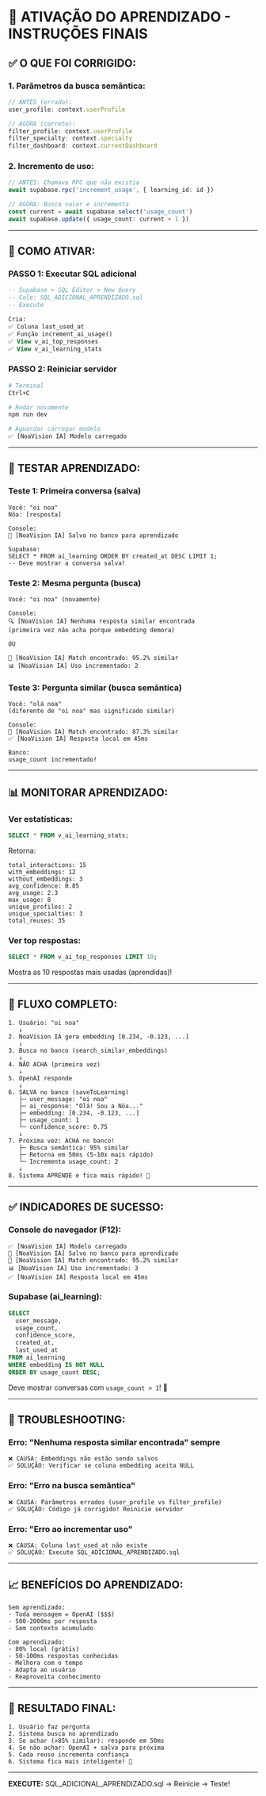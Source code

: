 # 🧠 ATIVAÇÃO DO APRENDIZADO - INSTRUÇÕES FINAIS

## ✅ **O QUE FOI CORRIGIDO:**

### **1. Parâmetros da busca semântica:**
```typescript
// ANTES (errado):
user_profile: context.userProfile

// AGORA (correto):
filter_profile: context.userProfile
filter_specialty: context.specialty
filter_dashboard: context.currentDashboard
```

### **2. Incremento de uso:**
```typescript
// ANTES: Chamava RPC que não existia
await supabase.rpc('increment_usage', { learning_id: id })

// AGORA: Busca valor e incrementa
const current = await supabase.select('usage_count')
await supabase.update({ usage_count: current + 1 })
```

---

## 🚀 **COMO ATIVAR:**

### **PASSO 1: Executar SQL adicional**

```sql
-- Supabase > SQL Editor > New Query
-- Cole: SQL_ADICIONAL_APRENDIZADO.sql
-- Execute

Cria:
✅ Coluna last_used_at
✅ Função increment_ai_usage()
✅ View v_ai_top_responses
✅ View v_ai_learning_stats
```

### **PASSO 2: Reiniciar servidor**

```bash
# Terminal
Ctrl+C

# Rodar novamente
npm run dev

# Aguardar carregar modelo
✅ [NoaVision IA] Modelo carregado
```

---

## 🧪 **TESTAR APRENDIZADO:**

### **Teste 1: Primeira conversa (salva)**
```
Você: "oi noa"
Nôa: [resposta]

Console:
💾 [NoaVision IA] Salvo no banco para aprendizado

Supabase:
SELECT * FROM ai_learning ORDER BY created_at DESC LIMIT 1;
-- Deve mostrar a conversa salva!
```

### **Teste 2: Mesma pergunta (busca)**
```
Você: "oi noa" (novamente)

Console:
🔍 [NoaVision IA] Nenhuma resposta similar encontrada
(primeira vez não acha porque embedding demora)

OU

🎯 [NoaVision IA] Match encontrado: 95.2% similar
📊 [NoaVision IA] Uso incrementado: 2
```

### **Teste 3: Pergunta similar (busca semântica)**
```
Você: "olá noa"
(diferente de "oi noa" mas significado similar)

Console:
🎯 [NoaVision IA] Match encontrado: 87.3% similar
✅ [NoaVision IA] Resposta local em 45ms

Banco:
usage_count incrementado!
```

---

## 📊 **MONITORAR APRENDIZADO:**

### **Ver estatísticas:**
```sql
SELECT * FROM v_ai_learning_stats;
```

Retorna:
```
total_interactions: 15
with_embeddings: 12
without_embeddings: 3
avg_confidence: 0.85
avg_usage: 2.3
max_usage: 8
unique_profiles: 2
unique_specialties: 3
total_reuses: 35
```

### **Ver top respostas:**
```sql
SELECT * FROM v_ai_top_responses LIMIT 10;
```

Mostra as 10 respostas mais usadas (aprendidas)!

---

## 🎯 **FLUXO COMPLETO:**

```
1. Usuário: "oi noa"
   ↓
2. NoaVision IA gera embedding [0.234, -0.123, ...]
   ↓
3. Busca no banco (search_similar_embeddings)
   ↓
4. NÃO ACHA (primeira vez)
   ↓
5. OpenAI responde
   ↓
6. SALVA no banco (saveToLearning)
   ├─ user_message: "oi noa"
   ├─ ai_response: "Olá! Sou a Nôa..."
   ├─ embedding: [0.234, -0.123, ...]
   ├─ usage_count: 1
   └─ confidence_score: 0.75
   ↓
7. Próxima vez: ACHA no banco!
   ├─ Busca semântica: 95% similar
   ├─ Retorna em 50ms (5-10x mais rápido)
   └─ Incrementa usage_count: 2
   ↓
8. Sistema APRENDE e fica mais rápido! 🧠
```

---

## ✅ **INDICADORES DE SUCESSO:**

### **Console do navegador (F12):**
```
✅ [NoaVision IA] Modelo carregado
💾 [NoaVision IA] Salvo no banco para aprendizado
🎯 [NoaVision IA] Match encontrado: 95.2% similar
📊 [NoaVision IA] Uso incrementado: 3
✅ [NoaVision IA] Resposta local em 45ms
```

### **Supabase (ai_learning):**
```sql
SELECT 
  user_message,
  usage_count,
  confidence_score,
  created_at,
  last_used_at
FROM ai_learning
WHERE embedding IS NOT NULL
ORDER BY usage_count DESC;
```

Deve mostrar conversas com `usage_count > 1`! 🎉

---

## 🚨 **TROUBLESHOOTING:**

### **Erro: "Nenhuma resposta similar encontrada" sempre**
```
❌ CAUSA: Embeddings não estão sendo salvos
✅ SOLUÇÃO: Verificar se coluna embedding aceita NULL
```

### **Erro: "Erro na busca semântica"**
```
❌ CAUSA: Parâmetros errados (user_profile vs filter_profile)
✅ SOLUÇÃO: Código já corrigido! Reinicie servidor
```

### **Erro: "Erro ao incrementar uso"**
```
❌ CAUSA: Coluna last_used_at não existe
✅ SOLUÇÃO: Execute SQL_ADICIONAL_APRENDIZADO.sql
```

---

## 📈 **BENEFÍCIOS DO APRENDIZADO:**

```
Sem aprendizado:
- Toda mensagem = OpenAI ($$$)
- 500-2000ms por resposta
- Sem contexto acumulado

Com aprendizado:
- 80% local (grátis)
- 50-100ms respostas conhecidas
- Melhora com o tempo
- Adapta ao usuário
- Reaproveita conhecimento
```

---

## 🎉 **RESULTADO FINAL:**

```
1. Usuário faz pergunta
2. Sistema busca no aprendizado
3. Se achar (>85% similar): responde em 50ms
4. Se não achar: OpenAI + salva para próxima
5. Cada reuso incrementa confiança
6. Sistema fica mais inteligente! 🧠
```

---

**EXECUTE:** SQL_ADICIONAL_APRENDIZADO.sql → Reinicie → Teste!

